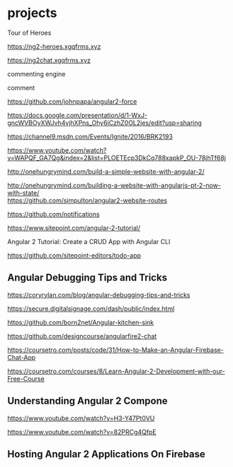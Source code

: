 # projects  


Tour of Heroes  

https://ng2-heroes.xgqfrms.xyz

https://ng2chat.xgqfrms.xyz

commenting engine


comment 





https://github.com/johnpapa/angular2-force  

https://docs.google.com/presentation/d/1-WxJ-gncWVBOyXWJvh4vjhXPns_Ohy6iCzhZ0OL2jes/edit?usp=sharing  

https://channel9.msdn.com/Events/Ignite/2016/BRK2193  

https://www.youtube.com/watch?v=WAPQF_GA7Qg&index=2&list=PLOETEcp3DkCq788xapkP_OU-78jhTf68j  




http://onehungrymind.com/build-a-simple-website-with-angular-2/  

http://onehungrymind.com/building-a-website-with-angularjs-pt-2-now-with-state/  
https://github.com/simpulton/angular2-website-routes  

https://github.com/notifications  





https://www.sitepoint.com/angular-2-tutorial/  

Angular 2 Tutorial: Create a CRUD App with Angular CLI  

https://github.com/sitepoint-editors/todo-app  



## Angular Debugging Tips and Tricks  

https://coryrylan.com/blog/angular-debugging-tips-and-tricks


https://secure.digitalsignage.com/dash/public/index.html  


https://github.com/born2net/Angular-kitchen-sink  






https://github.com/designcourse/angularfire2-chat  

https://coursetro.com/posts/code/31/How-to-Make-an-Angular-Firebase-Chat-App  

https://coursetro.com/courses/8/Learn-Angular-2-Development-with-our-Free-Course  

## Understanding Angular 2 Compone  

https://www.youtube.com/watch?v=H3-Y47Pt0VU  




https://www.youtube.com/watch?v=82PRCg4QfpE  

## Hosting Angular 2 Applications On Firebase  












